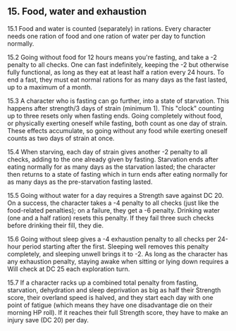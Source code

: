 <h2>15. Food, water and exhaustion</h2>

15.1 Food and water is counted (separately) in rations. Every character needs one ration of food and one ration of water per day to function normally.

15.2 Going without food for 12 hours means you're fasting, and take a -2 penalty to all checks. One can fast indefinitely, keeping the -2 but otherwise fully functional, as long as they eat at least half a ration every 24 hours. To end a fast, they must eat normal rations for as many days as the fast lasted, up to a maximum of a month.

15.3 A character who is fasting can go further, into a state of starvation. This happens after strength/3 days of strain (minimum 1). This "clock" counting up to three resets only when fasting ends. Going completely without food, or physically exerting oneself while fasting, both count as one day of strain. These effects accumulate, so going without any food while exerting oneself counts as two days of strain at once.

15.4 When starving, each day of strain gives another -2 penalty to all checks, adding to the one already given by fasting. Starvation ends after eating normally for as many days as the starvation lasted; the character then returns to a state of fasting which in turn ends after eating normally for as many days as the pre-starvation fasting lasted.

15.5 Going without water for a day requires a Strength save against DC 20. On a success, the character takes a -4 penalty to all checks (just like the food-related penalties); on a failure, they get a -6 penalty. Drinking water (one and a half ration) resets this penalty. If they fail three such checks before drinking their fill, they die.

15.6 Going without sleep gives a -4 exhaustion penalty to all checks per 24-hour period starting after the first. Sleeping well removes this penalty completely, and sleeping unwell brings it to -2. As long as the character has any exhaustion penalty, staying awake when sitting or lying down requires a Will check at DC 25 each exploration turn.

15.7 If a character racks up a combined total penalty from fasting, starvation, dehydration and sleep deprivation as big as half their Strength score, their overland speed is halved, and they start each day with one point of fatigue (which means they have one disadvantage die on their morning HP roll). If it reaches their full Strength score, they have to make an injury save (DC 20) per day.
